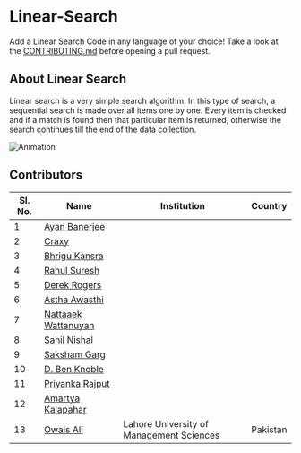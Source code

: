 # Linear-Search
Add a Linear Search Code in any language of your choice! Take a look at the [CONTRIBUTING.md](./CONTRIBUTING.md) before opening a pull request.

## About Linear Search
Linear search is a very simple search algorithm. In this type of search, a sequential search is made over all items one by one. Every item is checked and if a match is found then that particular item is returned, otherwise the search continues till the end of the data collection.

![Animation](https://www.tutorialspoint.com/data_structures_algorithms/images/linear_search.gif)


## Contributors 
|Sl. No.| Name | Institution | Country |
| ----- | ---- | ----------- | ------- |
|1| [Ayan Banerjee](https://github.com/ayan-b) | | |
|2| [Craxy](https://github.com/CraxyTM) | | |
|3| [Bhrigu Kansra](https://github.com/kinetickansra) | | |
|4| [Rahul Suresh](https://github.com/icy-meteor) | | |
|5| [Derek Rogers](https://github.com/derek-rogers) | | |
|6| [Astha Awasthi](https://github.com/asaw4) | | |
|7| [Nattaaek Wattanuyan](https://github.com/nattaaek) | | |
|8| [Sahil Nishal](https://github.com/snishal) | | |
|9| [Saksham Garg](https://github.com/sak6e) | | |
|10| [D. Ben Knoble](https://github.com/benknoble) | | |
|11| [Priyanka Rajput](https://github.com/Priyankarajput1) | | |
|12| [Amartya Kalapahar](https://github.com/amartya-k) | | |
|13| [Owais Ali](https://github.com/owaisalics) |Lahore University of Management Sciences | Pakistan |
